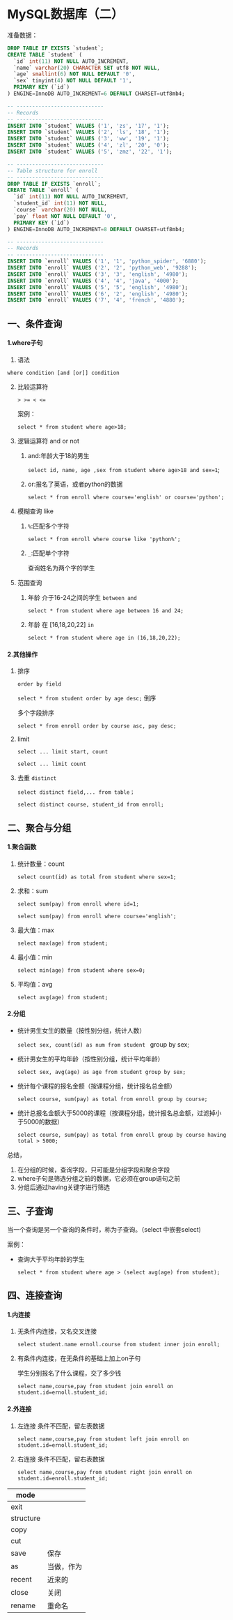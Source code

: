 # MySQL数据库（二）

准备数据：

```sql
DROP TABLE IF EXISTS `student`;
CREATE TABLE `student` (
  `id` int(11) NOT NULL AUTO_INCREMENT,
  `name` varchar(20) CHARACTER SET utf8 NOT NULL,
  `age` smallint(6) NOT NULL DEFAULT '0',
  `sex` tinyint(4) NOT NULL DEFAULT '1',
  PRIMARY KEY (`id`)
) ENGINE=InnoDB AUTO_INCREMENT=6 DEFAULT CHARSET=utf8mb4;

-- ----------------------------
-- Records 
-- ----------------------------
INSERT INTO `student` VALUES ('1', 'zs', '17', '1');
INSERT INTO `student` VALUES ('2', 'ls', '18', '1');
INSERT INTO `student` VALUES ('3', 'ww', '19', '1');
INSERT INTO `student` VALUES ('4', 'zl', '20', '0');
INSERT INTO `student` VALUES ('5', 'zmz', '22', '1');

-- ----------------------------
-- Table structure for enroll
-- ----------------------------
DROP TABLE IF EXISTS `enroll`;
CREATE TABLE `enroll` (
  `id` int(11) NOT NULL AUTO_INCREMENT,
  `student_id` int(11) NOT NULL,
  `course` varchar(20) NOT NULL,
  `pay` float NOT NULL DEFAULT '0',
  PRIMARY KEY (`id`)
) ENGINE=InnoDB AUTO_INCREMENT=8 DEFAULT CHARSET=utf8mb4;

-- ----------------------------
-- Records 
-- ----------------------------
INSERT INTO `enroll` VALUES ('1', '1', 'python_spider', '6880');
INSERT INTO `enroll` VALUES ('2', '2', 'python_web', '9288');
INSERT INTO `enroll` VALUES ('3', '3', 'english', '4980');
INSERT INTO `enroll` VALUES ('4', '4', 'java', '4000');
INSERT INTO `enroll` VALUES ('5', '5', 'english', '4980');
INSERT INTO `enroll` VALUES ('6', '2', 'english', '4980');
INSERT INTO `enroll` VALUES ('7', '4', 'french', '4880');


```





## 一、条件查询

####  1.where子句

1. 语法

`where condition [and [or]] condition`

2. 比较运算符

   `> >= < <=`

   案例：

   `select * from student where age>18;`

3. 逻辑运算符 and  or  not

   1. and:年龄大于18的男生

      `select id, name, age ,sex from student where age>18 and sex=1`;

   2. or:报名了英语，或者python的数据

      `select * from enroll where course='english' or course='python';`

4. 模糊查询 like

   1. `%`:匹配多个字符

      `select * from enroll where course like 'python%';`

   2. `_`:匹配单个字符

      查询姓名为两个字的学生

5. 范围查询

   1. 年龄 介于16-24之间的学生  `between and`

      `select * from student where age between 16 and 24;`

   2. 年龄 在 [16,18,20,22]  `in `

      `select * from student where age in (16,18,20,22);`

#### 2.其他操作

1. 排序

   `order by field`

   `select * from student order by age desc;` 倒序

   多个字段排序

   `select * from enroll order by course asc, pay desc;`

2. limit 

   `select ... limit start, count`

   `select ... limit count`

3. 去重 `distinct`

   `select distinct field,... from table；`

   `select distinct course, student_id from enroll;`

## 二、聚合与分组

#### 1.聚合函数

1. 统计数量：count

   `select count(id) as total from student where sex=1;`

2. 求和：sum

   `select sum(pay) from enroll where id=1;`

   `select sum(pay) from enroll where course='english';`

3. 最大值：max

   `select max(age) from student;`

4. 最小值：min

   `select min(age) from student where sex=0;`

5. 平均值：avg

   `select avg(age) from student;`

#### 2.分组

- 统计男生女生的数量（按性别分组，统计人数）

  `select sex, count(id) as num from student ` group by sex;

- 统计男女生的平均年龄（按性别分组，统计平均年龄）

  `select sex, avg(age) as age from student group by sex;`

- 统计每个课程的报名金额（按课程分组，统计报名总金额）

  `select course, sum(pay) as total from enroll group by course;`

- 统计总报名金额大于5000的课程（按课程分组，统计报名总金额，过滤掉小于5000的数据）

  `select course, sum(pay) as total from enroll group by course having total > 5000;`

总结，

1. 在分组的时候，查询字段，只可能是分组字段和聚合字段
2. where子句是筛选分组之前的数据，它必须在group语句之前
3. 分组后通过having关键字进行筛选

## 三、子查询

当一个查询是另一个查询的条件时，称为子查询。（select 中嵌套select)

案例：

- 查询大于平均年龄的学生

  `select * from student where age > (select avg(age) from student);`

## 四、连接查询

#### 1.内连接

1. 无条件内连接，又名交叉连接

   `select student.name ernoll.course from student inner join enroll;`

2. 有条件内连接，在无条件的基础上加上on子句

   学生分别报名了什么课程，交了多少钱

   `select name,course,pay from student join enroll on student.id=ernoll.student_id;`

####  2.外连接

1. 左连接  条件不匹配，留左表数据

   `select name,course,pay from student left join enroll on student.id=ernoll.student_id;`

2. 右连接 条件不匹配，留右表数据

   `select name,course,pay from student right join enroll on student.id=enroll.student_id;`

| mode      |            |
| --------- | ---------- |
| exit      |            |
| structure |            |
| copy      |            |
| cut       |            |
| save      | 保存       |
| as        | 当做，作为 |
| recent    | 近来的     |
| close     | 关闭       |
| rename    | 重命名     |

